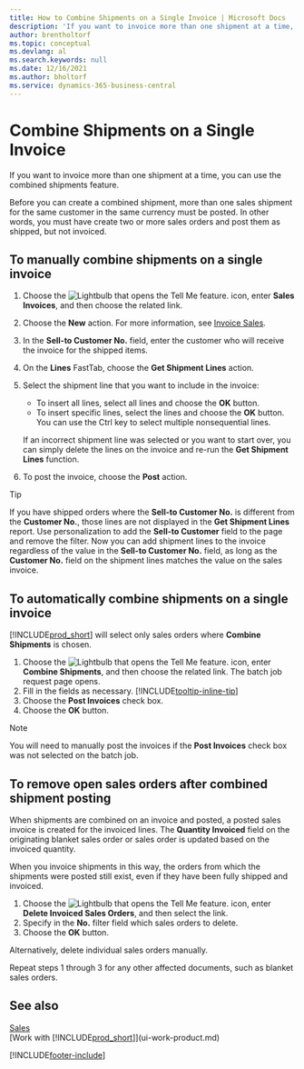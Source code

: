 ```yaml
---
title: How to Combine Shipments on a Single Invoice | Microsoft Docs
description: 'If you want to invoice more than one shipment at a time, you can use the combined shipments feature.'
author: brentholtorf
ms.topic: conceptual
ms.devlang: al
ms.search.keywords: null
ms.date: 12/16/2021
ms.author: bholtorf
ms.service: dynamics-365-business-central
---
```

# <a name="combine-shipments-on-a-single-invoice"></a>Combine Shipments on a Single Invoice

If you want to invoice more than one shipment at a time, you can use the combined shipments feature.  

Before you can create a combined shipment, more than one sales shipment for the same customer in the same currency must be posted. In other words, you must have create two or more sales orders and post them as shipped, but not invoiced. 

## <a name="to-manually-combine-shipments-on-a-single-invoice"></a>To manually combine shipments on a single invoice

1. Choose the ![Lightbulb that opens the Tell Me feature.](media/ui-search/search_small.png "Tell me what you want to do") icon, enter **Sales Invoices**, and then choose the related link.  
2. Choose the **New** action. For more information, see [Invoice Sales](sales-how-invoice-sales.md).
3. In the **Sell-to Customer No.** field, enter the customer who will receive the invoice for the shipped items.  
4. On the **Lines** FastTab, choose the **Get Shipment Lines** action.  
5. Select the shipment line that you want to include in the invoice:  

    - To insert all lines, select all lines and choose the **OK** button.  
    - To insert specific lines, select the lines and choose the **OK** button. You can use the Ctrl key to select multiple nonsequential lines.  

    If an incorrect shipment line was selected or you want to start over, you can simply delete the lines on the invoice and re-run the **Get Shipment Lines** function.  
7. To post the invoice, choose the **Post** action.  

> [!TIP]  
> If you have shipped orders where the **Sell-to Customer No.** is different from the **Customer No.**, those lines are not displayed in the **Get Shipment Lines** report. Use personalization to add the **Sell-to Customer** field to the page and remove the filter. Now you can add shipment lines to the invoice regardless of the value in the **Sell-to Customer No.** field, as long as the **Customer No.** field on the shipment lines matches the value on the sales invoice.  

## <a name="to-automatically-combine-shipments-on-a-single-invoice"></a>To automatically combine shipments on a single invoice

[!INCLUDE[prod_short](includes/prod_short.md)] will select only sales orders where **Combine Shipments** is chosen. 

1. Choose the ![Lightbulb that opens the Tell Me feature.](media/ui-search/search_small.png "Tell me what you want to do") icon, enter **Combine Shipments**, and then choose the related link. The batch job request page opens.  
2. Fill in the fields as necessary. [!INCLUDE[tooltip-inline-tip](includes/tooltip-inline-tip_md.md)]
3. Choose the **Post Invoices** check box.  
4. Choose the **OK** button.  

> [!NOTE]  
>  You will need to manually post the invoices if the **Post Invoices** check box was not selected on the batch job.  

## <a name="to-remove-open-sales-orders-after-combined-shipment-posting"></a>To remove open sales orders after combined shipment posting

When shipments are combined on an invoice and posted, a posted sales invoice is created for the invoiced lines. The **Quantity Invoiced** field on the originating blanket sales order or sales order is updated based on the invoiced quantity.  

When you invoice shipments in this way, the orders from which the shipments were posted still exist, even if they have been fully shipped and invoiced.   

1. Choose the ![Lightbulb that opens the Tell Me feature.](media/ui-search/search_small.png "Tell me what you want to do") icon, enter **Delete Invoiced Sales Orders**, and then select the link.  
2. Specify in the **No.** filter field which sales orders to delete.  
3. Choose the **OK** button.  

Alternatively, delete individual sales orders manually.  

Repeat steps 1 through 3 for any other affected documents, such as blanket sales orders.

## <a name="see-also"></a>See also

[Sales](sales-manage-sales.md)  
[Work with [!INCLUDE[prod_short](includes/prod_short.md)]](ui-work-product.md)


[!INCLUDE[footer-include](includes/footer-banner.md)]
